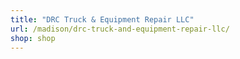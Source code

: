 ```yaml
---
title: "DRC Truck & Equipment Repair LLC"
url: /madison/drc-truck-and-equipment-repair-llc/
shop: shop
---
```

